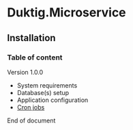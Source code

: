 # Duktig.Microservice
## Installation 

### Table of content

Version 1.0.0

 - System requirements
 - Database(s) setup
 - Application configuration
 - [Cron jobs](3-cronjobs.md)
 
End of document
